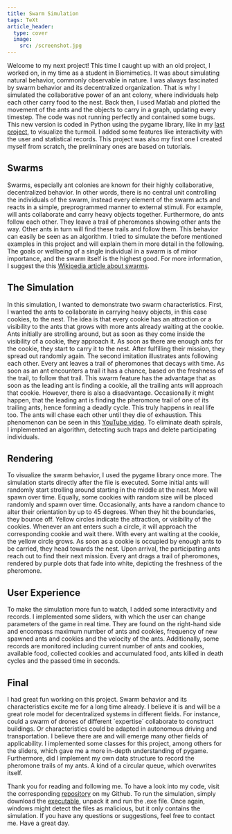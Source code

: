```yaml
---
title: Swarm Simulation
tags: TeXt
article_header:
  type: cover
  image:
    src: /screenshot.jpg
---
```


Welcome to my next project! This time I caught up with an old project, I worked on, in my time as a student in Biomimetics. It was about simulating natural behavior, commonly observable in nature. I was always fascinated by swarm behavior and its decentralized organization. That is why I simulated the collaborative power of an ant colony, where individuals help each other carry food to the nest.
Back then, I used Matlab and plotted the movement of the ants and the objects to carry in a graph, updating every timestep. The code was not running perfectly and contained some bugs.
This new version is coded in Python using the pygame library, like in my [last project]( https://felixboegge.github.io/FB/2022/08/15/PathFinder_Algorithm.html), to visualize the turmoil. I added some features like interactivity with the user and statistical records.
This project was also my first one I created myself from scratch, the preliminary ones are based on tutorials.

## Swarms
Swarms, especially ant colonies are known for their highly collaborative, decentralized behavior. In other words, there is no central unit controlling the individuals of the swarm, instead every element of the swarm acts and reacts in a simple, preprogrammed manner to external stimuli. For example, will ants collaborate and carry heavy objects together. Furthermore, do ants follow each other. They leave a trail of pheromones showing other ants the way. Other ants in turn will find these trails and follow them.
This behavior can easily be seen as an algorithm. I tried to simulate the before mentioned examples in this project and will explain them in more detail in the following.
The goals or wellbeing of a single individual in a swarm is of minor importance, and the swarm itself is the highest good. For more information, I suggest the this [Wikipedia article about swarms](https://en.wikipedia.org/wiki/Swarm_behaviour#Ant_colony_optimization).

## The Simulation
In this simulation, I wanted to demonstrate two swarm characteristics. First, I wanted the ants to collaborate in carrying heavy objects, in this case cookies, to the nest. The idea is that every cookie has an attraction or a visibility to the ants that grows with more ants already waiting at the cookie. Ants initially are strolling around, but as soon as they come inside the visibility of a cookie, they approach it. As soon as there are enough ants for the cookie, they start to carry it to the nest. After fulfilling their mission, they spread out randomly again.
The second imitation illustrates ants following each other. Every ant leaves a trail of pheromones that decays with time. As soon as an ant encounters a trail it has a chance, based on the freshness of the trail, to follow that trail. This swarm feature has the advantage that as soon as the leading ant is finding a cookie, all the trailing ants will approach that cookie. However, there is also a disadvantage. Occasionally it might happen, that the leading ant is finding the pheromone trail of one of its trailing ants, hence forming a deadly cycle. This truly happens in real life too. The ants will chase each other until they die of exhaustion. This phenomenon can be seen in this [YouTube video](https://www.youtube.com/watch?v=LEKwQxO4EZU&ab_channel=AmazeLab). To eliminate death spirals, I implemented an algorithm, detecting such traps and delete participating individuals.

## Rendering
To visualize the swarm behavior, I used the pygame library once more. The simulation starts directly after the file is executed. Some initial ants will randomly start strolling around starting in the middle at the nest. More will spawn over time. Equally, some cookies with random size will be placed randomly and spawn over time. Occasionally, ants have a random chance to alter their orientation by up to 45 degrees. When they hit the boundaries, they bounce off.
Yellow circles indicate the attraction, or visibility of the cookies. Whenever an ant enters such a circle, it will approach the corresponding cookie and wait there. With every ant waiting at the cookie, the yellow circle grows. As soon as a cookie is occupied by enough ants to be carried, they head towards the nest. Upon arrival, the participating ants reach out to find their next mission.
Every ant drags a trail of pheromones, rendered by purple dots that fade into white, depicting the freshness of the pheromone.

## User Experience
To make the simulation more fun to watch, I added some interactivity and records. I implemented some sliders, with which the user can change parameters of the game in real time. They are found on the right-hand side and encompass maximum number of ants and cookies, frequency of new spawned ants and cookies and the velocity of the ants. Additionally, some records are monitored including current number of ants and cookies, available food, collected cookies and accumulated food, ants killed in death cycles and the passed time in seconds.

## Final
 I had great fun working on this project. Swarm behavior and its characteristics excite me for a long time already. I believe it is and will be a great role model for decentralized systems in different fields. For instance, could a swarm of drones of different ´expertise´ collaborate to construct buildings. Or characteristics could be adapted in autonomous driving and transportation. I believe there are and will emerge many other fields of applicability.
I implemented some classes for this project, among others for the sliders, which gave me a more in-depth understanding of pygame. Furthermore, did I implement my own data structure to record the pheromone trails of my ants. A kind of a circular queue, which overwrites itself.

Thank you for reading and following me. To have a look into my code, visit the corresponding [repository]( https://github.com/FelixBoegge/swarm_simulation) on my Github. To run the simulation, simply download the [executable]( https://github.com/FelixBoegge/swarm_simulation/blob/master/Swarm%20Simulation%20executable.rar), unpack it and run the .exe file. Once again, windows might detect the files as malicious, but it only contains the simulation.
If you have any questions or suggestions, feel free to contact me. Have a great day.
